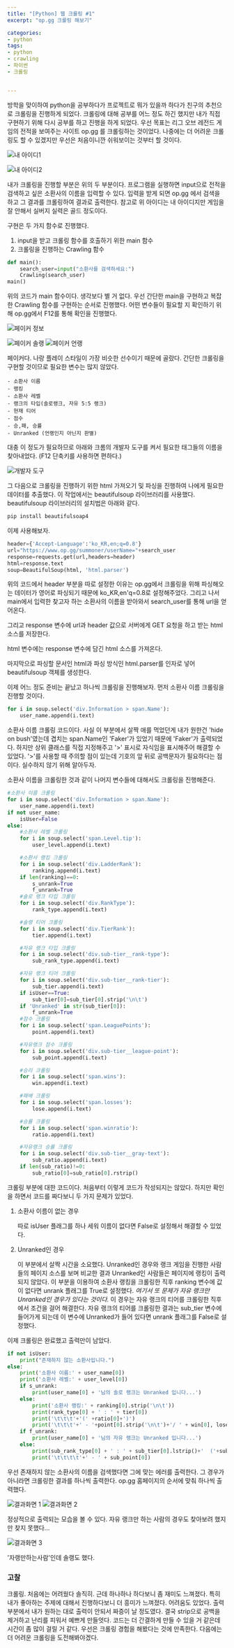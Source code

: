 ```yaml
---
title: "[Python] 웹 크롤링 #1"
excerpt: "op.gg 크롤링 해보기"

categories:
- python
tags:
- python
- crawling
- 파이썬
- 크롤링


---
```



방학을 맞이하여 python을 공부하다가 프로젝트로 뭐가 있을까 하다가 친구의 추천으로 크롤링을 진행하게 되었다.  크롤링에 대해 공부를 어느 정도 하긴 했지만 내가 직접 구현하기 위해 다시 공부를 하고 진행을 하게 되었다. 우선 목표는 리그 오브 레전드 게임의 전적을 보여주는 사이트 op.gg 를 크롤링하는 것이었다. 나중에는 더 어려운 크롤링도 할 수 있겠지만 우선은 처음이니깐 쉬워보이는 것부터 할 것이다.



![내 아이디1](https://pdache.github.io/assets/images/post1/1.png)

![내 아이디2](https://pdache.github.io\assets\images\post1\2.png)

내가 크롤링을 진행할 부분은 위의 두 부분이다. 프로그램을 실행하면 input으로 전적을 검색하고 싶은 소환사의 이름을 입력할 수 있다. 입력을 받게 되면 op.gg 에서 검색을 하고 그 결과를 크롤링하여 결과로 출력한다. 참고로 위 아이디는 내 아이디지만 게임을 잘 안해서 실버지 실력은 골드 정도이다.



구현은 두 가지 함수로 진행했다.

1. input을 받고 크롤링 함수를 호출하기 위한 main 함수
2. 크롤링을 진행하는 Crawling 함수

``` python
def main():
    search_user=input("소환사를 검색하세요:")
    Crawling(search_user)
main()
```

위의 코드가 main 함수이다. 생각보다 별 거 없다. 우선 간단한 main을 구현하고 복잡한 Crawling 함수를 구현하는 순서로 진행했다. 어떤 변수들이 필요할 지 확인하기 위해 op.gg에서 F12를 통해 확인을 진행했다.

![페이커 정보](https://pdache.github.io\assets\images\post1\3.png)

![페이커 솔랭](https://pdache.github.io\assets\images\post1\4.png) ![페이커 언랭](https://pdache.github.io\assets\images\post1\5.png)

페이커다. 나랑 플레이 스타일이 가장 비슷한 선수이기 때문에 골랐다. 간단한 크롤링을 구현할 것이므로 필요한 변수는 많지 않았다.
```
- 소환사 이름
- 랭킹
- 소환사 레벨
- 랭크의 타입(솔로랭크, 자유 5:5 랭크)
- 현재 티어
- 점수
- 승,패, 승률
- Unranked (언랭인지 아닌지 판별)
```

대충 이 정도가 필요하므로 아래와 크롬의 개발자 도구를 켜서 필요한 태그들의 이름을 찾아내었다. (F12 단축키를 사용하면 편하다.)

![개발자 도구](https://pdache.github.io\assets\images\post1\6.png)  



그 다음으로 크롤링을 진행하기 위한 html 가져오기 및 파싱을 진행하여 나에게 필요한 데이터를 추출했다. 이 작업에서는 beautifulsoup 라이브러리를 사용했다.  beautifulsoup 라이브러리의 설치법은 아래와 같다.

``` python
pip install beautifulsoap4
```

이제 사용해보자.

``` python
header={'Accept-Language':'ko_KR,en;q=0.8'}
url="https://www.op.gg/summoner/userName="+search_user
response=requests.get(url,headers=header)
html=response.text
soup=BeautifulSoup(html, 'html.parser')
```

위의 코드에서 header 부분을 따로 설정한 이유는 op.gg에서 크롤링을 위해 파싱해오는 데이터가 영어로 파싱되기 때문에 ko_KR,en'q=0.8로 설정해주었다. 그리고 나서 main에서 입력한 찾고자 하는 소환사의 이름을 받아와서 search_user를 통해 url을 얻어온다.

그리고 response 변수에 url과 header 값으로 서버에게 GET 요청을 하고 받는 html 소스를 저장한다.

html 변수에는 response 변수에 담긴 html 소스를 가져온다.

마지막으로 파싱할 문서인 html과 파싱 방식인 html.parser를 인자로 넣어 beautifulsoup 객체를 생성한다.

이제 어느 정도 준비는 끝났고 하나씩 크롤링을 진행해보자. 먼저 소환사 이름 크롤링을 진행할 것이다.

```python
for i in soup.select('div.Information > span.Name'):
    user_name.append(i.text)
```

소환사 이름 크롤링 코드이다. 사실 이 부분에서 살짝 애를 먹었던게 내가 원한건 'hide on bush'였는데 겹치는 span.Name인 'Faker'가 있었기 때문에 'Faker'가 출력되었다. 하지만 상위 클래스를 직접 지정해주고 '>' 표시로 자식임을 표시해주어 해결할 수 있었다. '>'를 사용할 때 주의할 점이 있는데 기호의 앞 뒤로 공백문자가 필요하다는 점이다. 실수하지 않기 위해 알아두자.

소환사 이름을 크롤링한 것과 같이 나머지 변수들에 대해서도 크롤링을 진행해준다.

```python
#소환사 이름 크롤링
for i in soup.select('div.Information > span.Name'):
    user_name.append(i.text)
if not user_name:
    isUser=False
else:
    #소환사 레벨 크롤링
    for i in soup.select('span.Level.tip'):
        user_level.append(i.text)

    #소환사 랭킹 크롤링
    for i in soup.select('div.LadderRank'):
        ranking.append(i.text)
    if len(ranking)==0:
        s_unrank=True
        f_unrank=True
    #솔로 랭크 타입 크롤링
    for i in soup.select('div.RankType'):
        rank_type.append(i.text)

    #솔랭 티어 크롤링
    for i in soup.select('div.TierRank'):
        tier.append(i.text)

    #자유 랭크 타입 크롤링
    for i in soup.select('div.sub-tier__rank-type'):
        sub_rank_type.append(i.text)

    #자유 랭크 티어 크롤링
    for i in soup.select('div.sub-tier__rank-tier'):
        sub_tier.append(i.text)
    if isUser==True:
        sub_tier[0]=sub_tier[0].strip('\n\t')
    if 'Unranked' in str(sub_tier[0]):
        f_unrank=True
    #점수 크롤링
    for i in soup.select('span.LeaguePoints'):
        point.append(i.text)

    #자유랭크 점수 크롤링
    for i in soup.select('div.sub-tier__league-point'):
        sub_point.append(i.text)

    #승리 크롤링
    for i in soup.select('span.wins'):
        win.append(i.text)

    #패배 크롤링
    for i in soup.select('span.losses'):
        lose.append(i.text)

    #승률 크롤링
    for i in soup.select('span.winratio'):
        ratio.append(i.text)

    #자유랭크 승률 크롤링
    for i in soup.select('div.sub-tier__gray-text'):
        sub_ratio.append(i.text)
    if len(sub_ratio)!=0:
        sub_ratio[0]=sub_ratio[0].rstrip()
```

크롤링 부분에 대한 코드이다. 처음부터 이렇게 코드가 작성되지는 않았다. 하지만 확인을 하면서 코드를 짜다보니 두 가지 문제가 있었다.

1. 소환사 이름이 없는 경우

   따로 isUser 플래그를 하나 세워 이름이 없다면 False로 설정해서 해결할 수 있었다.

2. Unranked인 경우

   이 부분에서 살짝 시간을 소요했다. Unranked인 경우와 랭크 게임을 진행한 사람들의 페이지 소스를 보며 비교한 결과 Unranked인 사람들은 페이지에 랭킹이 출력되지 않았다. 이 부분을 이용하여 소환사 랭킹을 크롤링한 직후 ranking 변수에 값이 없다면 unrank 플래그를 True로 설정했다. *여기서 또 문제가 자유 랭크만 Unranked인 경우가 있다는 것이다.*  이 경우는 자유 랭크의 티어를 크롤링한 직후에서 조건을 걸어 해결한다. 자유 랭크의 티어를 크롤링한 결과는 sub_tier 변수에 들어가게 되는데 이 변수에 Unranked가 들어 있다면 unrank 플래그를 False로 설정했다.



이제 크롤링은 완료했고 출력만이 남았다.

```python
if not isUser:
    print("존재하지 않는 소환사입니다.")
else:
    print('소환사 이름:' + user_name[0])
    print('소환사 레벨:' + user_level[0])
    if s_unrank:
        print(user_name[0] + '님의 솔로 랭크는 Unranked 입니다...')
    else:
        print('소환사 랭킹:' + ranking[0].strip('\n\t'))
        print(rank_type[0] + ' : ' + tier[0])
        print('\t\t\t'+'(' +ratio[0]+')')
        print('\t\t\t'+' - '+point[0].strip('\n\t')+'/ ' + win[0], lose[0])
    if f_unrank:
        print(user_name[0] + '님의 자유 랭크는 Unranked 입니다...')
    else:
        print(sub_rank_type[0] + ' : ' + sub_tier[0].lstrip()+'  ('+sub_ratio[0].lstrip()+')')
        print('\t\t\t\t'+' - ' + sub_point[0])
```

우선 존재하지 않는 소환사의 이름을 검색했다면 그에 맞는 에러를 출력한다. 그 경우가 아니라면 크롤링한 결과를 하나씩 출력한다. op.gg 홈페이지의 순서에 맞춰 하나씩 출력했다.

![결과화면 1](https://pdache.github.io\assets\images\post1\7.png) ![결과화면 2](https://pdache.github.io\assets\images\post1\8.png)

정상적으로 출력되는 모습을 볼 수 있다. 자유 랭크만 하는 사람의 경우도 찾아보려 했지만 찾지 못했다...

![결과화면 3](https://pdache.github.io\assets\images\post1\9.png)

'자랭만하는사람'인데 솔랭도 했다.



### 고찰

크롤링. 처음에는 어려웠다 솔직히. 근데 하나하나 하다보니 좀 재미도 느껴졌다. 특히 내가 좋아하는 주제에 대해서 진행하다보니 더 흥미가 느껴졌다. 어려움도 있었다. 출력 부분에서 내가 원하는 대로 출력이 안되서 짜증이 날 정도였다. 결국 strip으로 공백을 제거하고 난리를 피워서 예쁘게 만들엇다. 코드는 더 간결하게 만들 수 있을 거 같은데 시간이 좀 많이 걸릴 거 같다. 우선은 크롤링 경험을 해봤다는 것에 만족한다. 다음에는 더 어려운 크롤링을 도전해봐야겠다.
